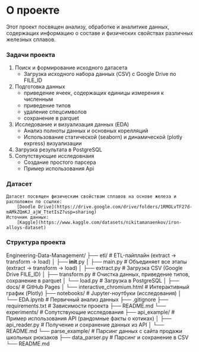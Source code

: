 # О проекте
Этот проект посвящен анализу, обработке и аналитике данных, содержащих информацию о составе и физических свойствах различных железных сплавов.
### Задачи проекта
1. Поиск и формирование исходного датасета
    - Загрузка исходного набора данных (CSV) с Google Drive по FILE_ID
3. Подготовка данных
    - приведение ячеек, содержащих единицы измерения к численным
    - приведение типов
    - удаление спецсимволов
    - сохранение в parquet
4. Исследование и визуализация данных (EDA)
    - Анализ полноты данных и основных корелляций
    - Использование статической (seaborn) и динамической (plotly express) визуализации
5. Загрузка результата в PostgreSQL
6. Сопутствующие исследовнаия
    - Создание простого парсера
    - Пример использования Api
### Датасет
    Датасет посвящен физическим свойствам сплавов на основе железа и расположен по ссылке:
        [Doodle Drive](https://drive.google.com/drive/folders/1RMOLvTF27d-mAMkZQmKJ_ajW_TtetIsZ?usp=sharing)
    Источник данных:
        [Kaggle](https://www.kaggle.com/datasets/nikitamanaenkov/iron-alloys-dataset)
### Структура проекта
Engineering-Data-Management/
├── etl/                                # ETL-пайплайн (extract → transform → load)
│   ├── __init__.py
│   ├── main.py                         # Объединяет все этапы (extract -> transform -> load)
│   ├── extract.py                      # Загрузка CSV (Google Drive FILE_ID)
│   ├── transform.py                    # Очистка данных, приведение типов, сохранение в parquet
│   └── load.py                         # Загрузка в PostgreSQL
│
├── docs/                               # GitHub Pages
│   └── interactive_chromium.html       # Интерактивный график (Plotly)
├── notebooks/                          # Jupyter-ноутбуки (исследования)
│   └── EDA.ipynb                       # Первичный анализ данных
├── .gitignore
├── requirements.txt                    # Зависимости проекта
├── README.md
└── experiments/                        # Сопутствующие исследования
    ├── api_example/                    # Пример использования API (рандомные факты о котиках)
    │   ├── api_reader.py               # Получение и сохранение данных из API
    │   └── README.md
    └── parse_example/                  # Парсинг данных с сайта продажи школьных рюкзаков
        ├── data_parser.py              # Парсинг и сохранение в CSV
        └── README.md

